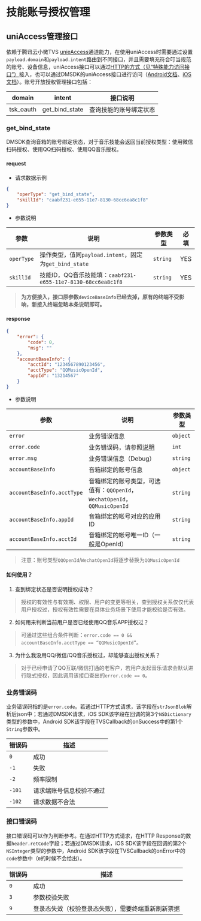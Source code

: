 # 技能账号授权管理

## uniAccess管理接口

依赖于腾讯云小微TVS [unieAccess](https://github.com/TencentDingdang/tvs-tools/blob/master/doc/uniAccess%E6%8E%A5%E5%8F%A3%E8%83%BD%E5%8A%9B.md)通道能力，在使用uniAccess时需要通过设置`payload.domain`和`payload.intent`路由到不同接口，并且需要填充符合叮当规范的账号、设备信息，uniAccess接口可以通过[HTTP的方式（见“特殊能力访问接口”）](https://github.com/TencentDingdang/tvs-tools/blob/master/doc/%E8%85%BE%E8%AE%AF%E5%8F%AE%E5%BD%93HTTP%E6%96%B9%E5%BC%8F%E6%8E%A5%E5%85%A5API%E6%96%87%E6%A1%A3.md#55-%E7%89%B9%E6%AE%8A%E8%83%BD%E5%8A%9B%E8%AE%BF%E9%97%AE)接入，也可以通过DMSDK的uniAccess接口进行访问（[Android文档](https://dingdang.qq.com/doc/page/344)、[iOS文档](https://dingdang.qq.com/doc/page/351)）。账号开放授权管理接口包括：

| domain    |    intent    | 接口说明 |
|-----------|--------------|---------|
| tsk_oauth | get_bind_state | 查询技能的账号绑定状态 |

### get_bind_state
DMSDK查询音箱的账号绑定状态，对于音乐技能会返回当前授权类型：使用微信扫码授权、使用QQ扫码授权、使用QQ音乐授权。

#### request

+ 请求数据示例
```json
{
    "operType": "get_bind_state",
    "skillId": "caabf231-e655-11e7-8130-68cc6ea8c1f8"
}
```

+ 参数说明

| 参数 | 说明 | 参数类型 | 必填 |
|------|-----|----------|----|
| `operType` | 操作类型，值同`payload.intent`，固定为`get_bind_state` | `string` | YES |
| `skillId` | 技能ID，QQ音乐技能填：`caabf231-e655-11e7-8130-68cc6ea8c1f8` | `string` | YES |

> **为方便接入，接口原参数`deviceBaseInfo`已经去掉，原有的终端不受影响，新接入终端忽略本条说明即可。**

#### response

```json
{
    "error": {
        "code": 0,
        "msg": ""
    },
    "accountBaseInfo": {
        "acctId": "1234567890123456",
        "acctType": "QQMusicOpenId",
        "appId": "13214567"
    }
}
```

+ 参数说明

| 参数 | 说明 | 参数类型 |
|------|-----|----------|
| `error` | 业务错误信息 | `object` |
| `error.code` | 业务错误码，请参照[说明](#业务错误码) | `int` |
| `error.msg` | 业务错误信息（Debug） | `string` |
| `accountBaseInfo` | 音箱绑定的账号信息 | `object` |
| `accountBaseInfo.acctType` | 音箱绑定的账号类型，可选值有：`QQOpenId`，`WechatOpenId`，`QQMusicOpenId` | `string` |
| `accountBaseInfo.appId` | 音箱绑定的帐号对应的应用ID | `string` |
| `accountBaseInfo.acctId` | 音箱绑定的帐号唯一ID（一般是OpenId） | `string` |

> 注意：账号类型`QQOpenId`/`WechatOpenId`将逐步替换为`QQMusicOpenId`

#### 如何使用？
1. 查到绑定状态是否说明授权成功？

> 授权的有效性与有效期、权限、用户的变更等相关，查到授权关系仅仅代表用户授权过，授权有效性需要在具体业务场景下使用才能校验是否有效。

2. 如何用来判断当前用户是否已经使用QQ音乐APP授权过？

> 可通过这些组合条件判断：`error.code == 0 && accountBaseInfo.acctType == “QQMusicOpenId”`。

3. 为什么我没用QQ/微信/QQ音乐授权过，却能够查出授权关系？

> 对于已经申请了QQ互联/微信打通的老客户，若用户发起音乐请求会默认进行隐式授权，因此调用该接口查出的`error.code == 0`。

### 业务错误码
业务错误码指的是`error.code`。若通过HTTP方式请求，该字段在`strJsonBlob`解析后json中；若通过DMSDK请求，iOS SDK该字段在回调的第3个`NSDictionary`类型的参数中，Android SDK该字段在TVSCallback<String>的onSuccess中的第1个`String`参数中。

| 错误码 | 描述 |
| ------ | --- |
| `0`    | 成功 |
| `-1`   | 失败 |
| `-2`   | 频率限制 |
| `-101` | 请求端账号信息校验不通过 |
| `-102` | 请求数据不合法 |

### 接口错误码
接口错误码可以作为判断参考。在通过HTTP方式请求，在HTTP Response的数据`header.retCode`字段；若通过DMSDK请求，iOS SDK该字段在回调的第2个`NSInteger`类型的参数中，Android SDK该字段在TVSCallback<String>的onError中的`code`参数中（`0`的时候不会给出）。

| 错误码 | 描述 |
| ------ | --- |
| `0`    | 成功 |
| `3`    | 参数校验失败 |
| `9`    | 登录态失效（校验登录态失败），需要终端重新刷新票据 |
